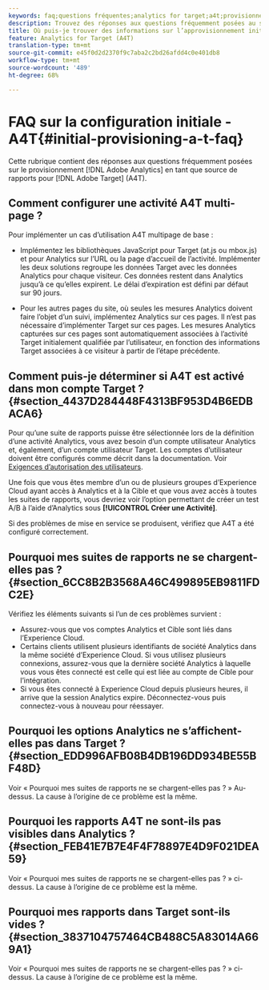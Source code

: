 ```yaml
---
keywords: faq;questions fréquentes;analytics for target;a4t;provisionnement;provisionnement;Adobe Experience Cloud
description: Trouvez des réponses aux questions fréquemment posées au sujet de la mise en service d’Analytics pour la Cible (A4T), qui vous permet d’utiliser Analytics rapports pour les activités de Cible.
title: Où puis-je trouver des informations sur l’approvisionnement initial d’A4T ?
feature: Analytics for Target (A4T)
translation-type: tm+mt
source-git-commit: e45f0d2d2370f9c7aba2c2bd26afdd4c0e401db8
workflow-type: tm+mt
source-wordcount: '489'
ht-degree: 68%

---
```



# FAQ sur la configuration initiale - A4T{#initial-provisioning-a-t-faq}

Cette rubrique contient des réponses aux questions fréquemment posées sur le provisionnement [!DNL Adobe Analytics] en tant que source de rapports pour [!DNL Adobe Target] (A4T).

## Comment configurer une activité A4T multi-page ?

Pour implémenter un cas d’utilisation A4T multipage de base :

* Implémentez les bibliothèques JavaScript pour Target (at.js ou mbox.js) et pour Analytics sur l’URL ou la page d’accueil de l’activité. Implémenter les deux solutions regroupe les données Target avec les données Analytics pour chaque visiteur. Ces données restent dans Analytics jusqu’à ce qu’elles expirent. Le délai d’expiration est défini par défaut sur 90 jours.

* Pour les autres pages du site, où seules les mesures Analytics doivent faire l’objet d’un suivi, implémentez Analytics sur ces pages. Il n’est pas nécessaire d’implémenter Target sur ces pages. Les mesures Analytics capturées sur ces pages sont automatiquement associées à l’activité Target initialement qualifiée par l’utilisateur, en fonction des informations Target associées à ce visiteur à partir de l’étape précédente.

## Comment puis-je déterminer si A4T est activé dans mon compte Target ?{#section_4437D284448F4313BF953D4B6EDBACA6}

Pour qu’une suite de rapports puisse être sélectionnée lors de la définition d’une activité Analytics, vous avez besoin d’un compte utilisateur Analytics et, également, d’un compte utilisateur Target. Les comptes d’utilisateur doivent être configurés comme décrit dans la documentation. Voir [Exigences d’autorisation des utilisateurs](/help/c-integrating-target-with-mac/a4t/account-reqs.md#concept_4BC06CAB00BF46FF9362AFE98656B083).

Une fois que vous êtes membre d’un ou de plusieurs groupes d’Experience Cloud ayant accès à Analytics et à la Cible et que vous avez accès à toutes les suites de rapports, vous devriez voir l’option permettant de créer un test A/B à l’aide d’Analytics sous **[!UICONTROL Créer une Activité]**.

Si des problèmes de mise en service se produisent, vérifiez que A4T a été configuré correctement.

## Pourquoi mes suites de rapports ne se chargent-elles pas ? {#section_6CC8B2B3568A46C499895EB9811FDC2E}

Vérifiez les éléments suivants si l’un de ces problèmes survient :

* Assurez-vous que vos comptes Analytics et Cible sont liés dans l’Experience Cloud.
* Certains clients utilisent plusieurs identifiants de société Analytics dans la même société d’Experience Cloud. Si vous utilisez plusieurs connexions, assurez-vous que la dernière société Analytics à laquelle vous vous êtes connecté est celle qui est liée au compte de Cible pour l’intégration.
* Si vous êtes connecté à Experience Cloud depuis plusieurs heures, il arrive que la session Analytics expire. Déconnectez-vous puis connectez-vous à nouveau pour réessayer.

## Pourquoi les options Analytics ne s’affichent-elles pas dans Target ?  {#section_EDD996AFB08B4DB196DD934BE55BF48D}

Voir « Pourquoi mes suites de rapports ne se chargent-elles pas ? » Au-dessus. La cause à l’origine de ce problème est la même.

## Pourquoi les rapports A4T ne sont-ils pas visibles dans Analytics ?  {#section_FEB41E7B7E4F4F78897E4D9F021DEA59}

Voir « Pourquoi mes suites de rapports ne se chargent-elles pas ? » ci-dessus. La cause à l’origine de ce problème est la même.

## Pourquoi mes rapports dans Target sont-ils vides ?  {#section_3837104757464CB488C5A83014A669A1}

Voir « Pourquoi mes suites de rapports ne se chargent-elles pas ? » ci-dessus. La cause à l’origine de ce problème est la même.
